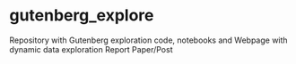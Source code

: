 # gutenberg_explore
Repository with Gutenberg exploration code, notebooks and Webpage with dynamic data exploration Report Paper/Post
